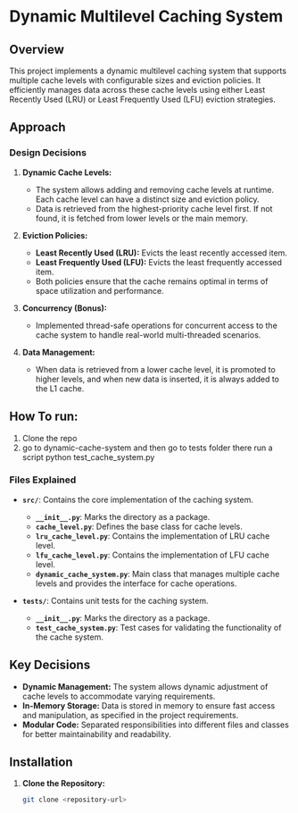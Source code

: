 # Dynamic Multilevel Caching System

## Overview

This project implements a dynamic multilevel caching system that supports multiple cache levels with configurable sizes and eviction policies. It efficiently manages data across these cache levels using either Least Recently Used (LRU) or Least Frequently Used (LFU) eviction strategies. 

## Approach

### Design Decisions

1. **Dynamic Cache Levels:**
   - The system allows adding and removing cache levels at runtime. Each cache level can have a distinct size and eviction policy.
   - Data is retrieved from the highest-priority cache level first. If not found, it is fetched from lower levels or the main memory.

2. **Eviction Policies:**
   - **Least Recently Used (LRU):** Evicts the least recently accessed item.
   - **Least Frequently Used (LFU):** Evicts the least frequently accessed item.
   - Both policies ensure that the cache remains optimal in terms of space utilization and performance.

3. **Concurrency (Bonus):**
   - Implemented thread-safe operations for concurrent access to the cache system to handle real-world multi-threaded scenarios.

4. **Data Management:**
   - When data is retrieved from a lower cache level, it is promoted to higher levels, and when new data is inserted, it is always added to the L1 cache.

## How To run:
1) Clone the repo
2) go to dynamic-cache-system and then go to tests folder there run a script python test_cache_system.py


### Files Explained

- **`src/`**: Contains the core implementation of the caching system.
  - **`__init__.py`**: Marks the directory as a package.
  - **`cache_level.py`**: Defines the base class for cache levels.
  - **`lru_cache_level.py`**: Contains the implementation of LRU cache level.
  - **`lfu_cache_level.py`**: Contains the implementation of LFU cache level.
  - **`dynamic_cache_system.py`**: Main class that manages multiple cache levels and provides the interface for cache operations.

- **`tests/`**: Contains unit tests for the caching system.
  - **`__init__.py`**: Marks the directory as a package.
  - **`test_cache_system.py`**: Test cases for validating the functionality of the cache system.

## Key Decisions

- **Dynamic Management:** The system allows dynamic adjustment of cache levels to accommodate varying requirements.
- **In-Memory Storage:** Data is stored in memory to ensure fast access and manipulation, as specified in the project requirements.
- **Modular Code:** Separated responsibilities into different files and classes for better maintainability and readability.

## Installation

1. **Clone the Repository:**
   ```bash
   git clone <repository-url>
